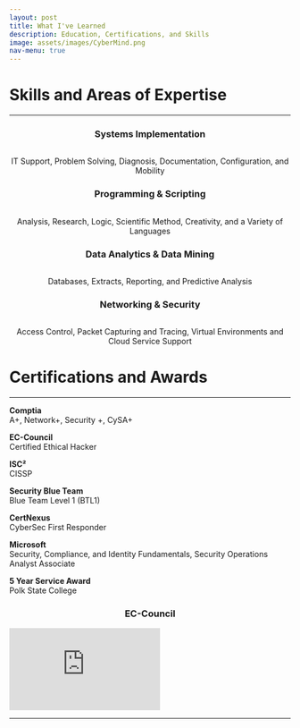```yaml
---
layout: post
title: What I've Learned
description: Education, Certifications, and Skills
image: assets/images/CyberMind.png
nav-menu: true
---
```

<h1>Skills and Areas of Expertise</h1>
  <div class="content">
	<hr>
<div class="row">
	<!-- Break -->
	<div class="3u 12u$(medium)">
		<div class="box">
			<h3><center>Systems Implementation</center></h3>
			<div class="row 50% uniform">
				<div class="3u" style="text-align: center;"><span class="image fit"></span></div>
				<div class="6u" style="text-align: center;"><span class="image fit"><img src="assets/images/computer.png" alt="" /></span></div>
				<div class="3u" style="text-align: center;"><span class="image fit"></span></div>
			</div>
				<p><center>IT Support, Problem Solving, Diagnosis, Documentation, Configuration, and Mobility</center></p>
		</div>
	</div>
	<div class="3u 12u$(medium)">
		<div class="box">
			<h3><center>Programming & Scripting</center></h3>
			<div class="row 50% uniform">
				<div class="3u" style="text-align: center;"><span class="image fit"></span></div>
				<div class="6u" style="text-align: center;"><span class="image fit"><img src="assets/images/coding.png" alt="" /></span></div>
				<div class="3u" style="text-align: center;"><span class="image fit"></span></div>
			</div>
			<p><center>Analysis, Research, Logic, Scientific Method, Creativity, and a Variety of Languages</center></p>
		</div>
	</div>
	<div class="3u 12u$(medium)">
		<div class="box">
			<h3><center>Data Analytics & Data Mining</center></h3>
			<div class="row 50% uniform">
				<div class="3u" style="text-align: center;"><span class="image fit"></span></div>
				<div class="6u" style="text-align: center;"><span class="image fit"><img src="assets/images/analysis.png" alt="" /></span></div>
				<div class="3u" style="text-align: center;"><span class="image fit"></span></div>
			</div>
			<p><center>Databases, Extracts, Reporting, and Predictive Analysis</center></p>
		</div>
	</div>
	<div class="3u 12u$(medium)">
		<div class="box">
			<h3><center>Networking & Security</center></h3>
			<div class="row 50% uniform">
				<div class="3u" style="text-align: center;"><span class="image fit"></span></div>
				<div class="6u" style="text-align: center;"><span class="image fit"><img src="assets/images/cloud-computing.png" alt="" /></span></div>
				<div class="3u" style="text-align: center;"><span class="image fit"></span></div>
			</div>
				<p><center>Access Control, Packet Capturing and Tracing, Virtual Environments and Cloud Service Support </center></p>
		</div>
	</div>
</div>
	
<h1> Certifications and Awards</h1>
  <hr>
  <p><b>Comptia</b><br>A+, Network+, Security +, CySA+</p>
  <p><b>EC-Council</b><br>Certified Ethical Hacker</p>
  <p><b>ISC²</b><br>CISSP</p>
  <p><b>Security Blue Team</b><br>Blue Team Level 1 (BTL1)<br></p>
  <p><b>CertNexus</b><br>CyberSec First Responder<br></p>
  <p><b>Microsoft</b><br>Security, Compliance, and Identity Fundamentals, Security Operations Analyst Associate</p>
  <p><b>5 Year Service Award</b><br>Polk State College</p>

<div class="4u$ 12u$(medium)">
			<h3><center>EC-Council</center></h3>
			<div class="row 50% uniform">
				<div class="3u" style="text-align: center;"><span class="image fit"></span></div>
				<div class="6u" style="text-align: center;"><span class="image fit"><img src="assets/images/CEH.png" alt="" /></span></div>
				<div class="3u" style="text-align: center;"><span class="image fit"></span></div>
			</div>
</div>  

<div data-iframe-width="150" data-iframe-height="270" data-share-badge-id="2d898d05-b4ba-4f73-ac00-26e35fe13a5c" data-share-badge-host="https://www.credly.com"></div><script type="text/javascript" async src="//cdn.credly.com/assets/utilities/embed.js"></script>

<div data-iframe-width="150" data-iframe-height="270" data-share-badge-id="d17bed3a-0fea-45fc-bb9a-60ebbed6b291" data-share-badge-host="https://www.credly.com"></div><script type="text/javascript" async src="//cdn.credly.com/assets/utilities/embed.js"></script>

<div data-iframe-width="150" data-iframe-height="270" data-share-badge-id="e3c1020e-26f8-40a8-936a-68697c54b016" data-share-badge-host="https://www.credly.com"></div><script type="text/javascript" async src="//cdn.credly.com/assets/utilities/embed.js"></script>

<div data-iframe-width="150" data-iframe-height="270" data-share-badge-id="7ce39c44-8eef-481a-bd91-f0967fc93c57" data-share-badge-host="https://www.credly.com"></div><script type="text/javascript" async src="//cdn.credly.com/assets/utilities/embed.js"></script>

<div data-iframe-width="150" data-iframe-height="270" data-share-badge-id="bf84ff34-1911-4933-bf8e-f4f3b5cc6723" data-share-badge-host="https://www.credly.com"></div><script type="text/javascript" async src="//cdn.credly.com/assets/utilities/embed.js"></script>

<div data-iframe-width="150" data-iframe-height="270" data-share-badge-id="d9ba9c78-92dc-445e-a58d-467eb1852ed7" data-share-badge-host="https://www.credly.com"></div><script type="text/javascript" async src="//cdn.credly.com/assets/utilities/embed.js"></script>

<div data-iframe-width="150" data-iframe-height="270" data-share-badge-id="25410f4c-4e51-41a7-b1a7-fa3ddc28e94b" data-share-badge-host="https://www.credly.com"></div><script type="text/javascript" async src="//cdn.credly.com/assets/utilities/embed.js"></script>

<div data-iframe-width="150" data-iframe-height="270" data-share-badge-id="f5d8928b-6469-4fc2-9c58-410e922cc60b" data-share-badge-host="https://www.credly.com"></div><script type="text/javascript" async src="//cdn.credly.com/assets/utilities/embed.js"></script>
	
<div data-iframe-width="150" data-iframe-height="270"</div><script type="text/javascript" async src="https://www.credential.net/embed/d468ffcc-b8c5-4263-aba4-2fd046666d56"></script>
	
<div data-iframe-width="150" data-iframe-height="270" data-share-badge-id="1024bc17-8df9-43a2-a0a8-aa7e8edf5c3d" data-share-badge-host="https://www.credly.com"></div><script type="text/javascript" async src="//cdn.credly.com/assets/utilities/embed.js"></script>

<div data-iframe-width="150" data-iframe-height="270" data-share-badge-id="bb5d6b66-e1db-4f7f-9424-1b2572800c3b" data-share-badge-host="https://www.credly.com"></div><script type="text/javascript" async src="//cdn.credly.com/assets/utilities/embed.js"></script>

<div data-iframe-width="150" data-iframe-height="270" data-share-badge-id="d120eadd-c751-4289-a141-c6e1d963943c" data-share-badge-host="https://www.credly.com"></div><script type="text/javascript" async src="//cdn.credly.com/assets/utilities/embed.js"></script>

<div data-iframe-width="150" data-iframe-height="270" data-share-badge-id="56ee6ed6-0b00-4cff-9f9a-2688277245b2" data-share-badge-host="https://www.credly.com"></div><script type="text/javascript" async src="//cdn.credly.com/assets/utilities/embed.js"></script>
	
<div data-iframe-width="150" data-iframe-height="270" data-share-badge-id="54da3954-6bca-40ee-9598-4b04e1340f47" data-share-badge-host="https://www.credly.com"></div><script type="text/javascript" async src="//cdn.credly.com/assets/utilities/embed.js"></script>
	
<iframe
  src="https://www.credential.net/embed/d468ffcc-b8c5-4263-aba4-2fd046666d56"
  width="270"
  height="147"
  frameborder="0"
  allowfullscreen>
</iframe>

<hr>
